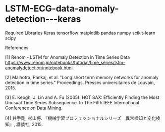 # LSTM-ECG-data-anomaly-detection---keras

Required Libraries
Keras
tensorflow
matplotlib 
pandas 
numpy 
scikit-learn 
scipy 

References

[1] Renom - LSTM for Anomaly Detection in Time Series Data
https://www.renom.jp/notebooks/tutorial/time_series/lstm-anomalydetection/notebook.html

[2] Malhotra, Pankaj, et al. "Long short term memory networks for anomaly detection in time series." Proceedings. Presses universitaires de Louvain, 2015.

[3] E. Keogh, J. Lin and A. Fu (2005). HOT SAX: Efficiently Finding the Most Unusual Time Series Subsequence. In The Fifth IEEE International Conference on Data Mining.

[4] 井手剛, 杉山将. 『機械学習プロフェッショナルシリーズ　異常検知と変化検知』, 講談社, 2015.

